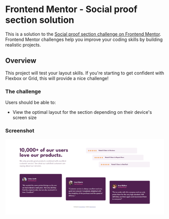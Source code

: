 # Frontend Mentor - Social proof section solution

This is a solution to the [Social proof section challenge on Frontend Mentor](https://www.frontendmentor.io/challenges/social-proof-section-6e0qTv_bA). Frontend Mentor challenges help you improve your coding skills by building realistic projects. 

## Overview

This project will test your layout skills. If you're starting to get confident with Flexbox or Grid, this will provide a nice challenge!

### The challenge

Users should be able to:

- View the optimal layout for the section depending on their device's screen size

### Screenshot

![](./images/screenshot.png)
